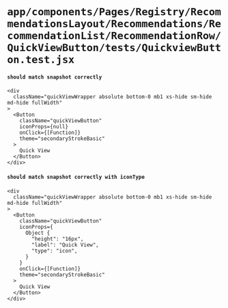 # `app/components/Pages/Registry/RecommendationsLayout/Recommendations/RecommendationList/RecommendationRow/QuickViewButton/tests/QuickviewButton.test.jsx`

#### `should match snapshot correctly`

```
<div
  className="quickViewWrapper absolute bottom-0 mb1 xs-hide sm-hide md-hide fullWidth"
>
  <Button
    className="quickViewButton"
    iconProps={null}
    onClick={[Function]}
    theme="secondaryStrokeBasic"
  >
    Quick View
  </Button>
</div>
```

#### `should match snapshot correctly with iconType`

```
<div
  className="quickViewWrapper absolute bottom-0 mb1 xs-hide sm-hide md-hide fullWidth"
>
  <Button
    className="quickViewButton"
    iconProps={
      Object {
        "height": "16px",
        "label": "Quick View",
        "type": "icon",
      }
    }
    onClick={[Function]}
    theme="secondaryStrokeBasic"
  >
    Quick View
  </Button>
</div>
```

